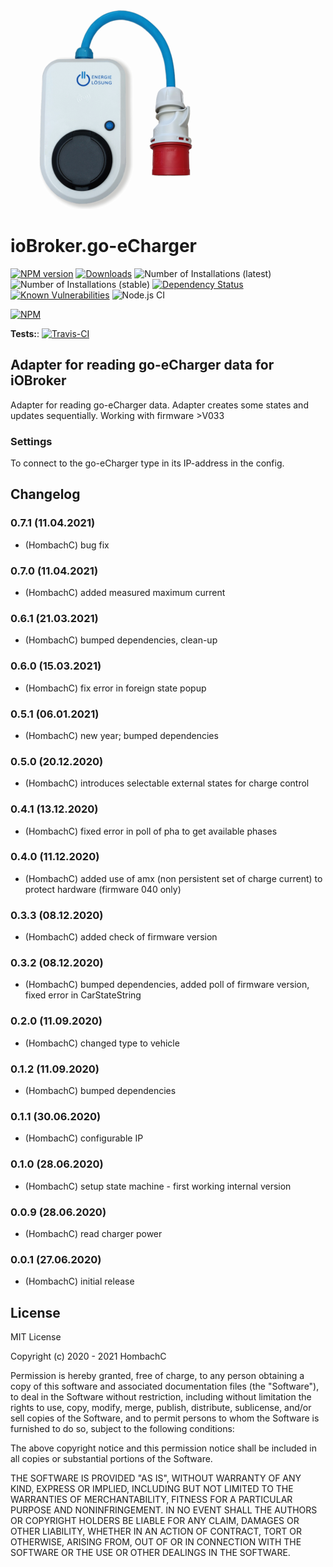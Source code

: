 ![Logo](admin/go-eCharger.png)
# ioBroker.go-eCharger

[![NPM version](http://img.shields.io/npm/v/iobroker.go-e-charger.svg)](https://www.npmjs.com/package/iobroker.go-e-charger)
[![Downloads](https://img.shields.io/npm/dm/iobroker.go-e-charger.svg)](https://www.npmjs.com/package/iobroker.go-e-charger)
![Number of Installations (latest)](http://ioBroker.live/badges/template-installed.svg)
![Number of Installations (stable)](http://ioBroker.live/badges/template-stable.svg)
[![Dependency Status](https://img.shields.io/david/hombach/ioBroker.go-e-charger.svg)](https://david-dm.org/hombach/ioBroker.go-e-charger)
[![Known Vulnerabilities](https://snyk.io/test/github/hombach/ioBroker.go-e-charger/badge.svg)](https://snyk.io/test/github/hombach/ioBroker.go-e-charger)
![Node.js CI](https://github.com/hombach/ioBroker.go-e-charger/workflows/Node.js%20CI/badge.svg)

[![NPM](https://nodei.co/npm/iobroker.go-e-charger.png?downloads=true)](https://nodei.co/npm/iobroker.go-e-charger/)

**Tests:**: [![Travis-CI](http://img.shields.io/travis/hombach/ioBroker.go-e-charger/master.svg)](https://travis-ci.org/hombach/ioBroker.go-e-charger)

## Adapter for reading go-eCharger data for iOBroker
Adapter for reading go-eCharger data. Adapter creates some states and updates sequentially. Working with firmware >V033

### Settings
To connect to the go-eCharger type in its IP-address in the config.

## Changelog
### 0.7.1 (11.04.2021)
* (HombachC) bug fix 
### 0.7.0 (11.04.2021)
* (HombachC) added measured maximum current 
### 0.6.1 (21.03.2021)
* (HombachC) bumped dependencies, clean-up
### 0.6.0 (15.03.2021)
* (HombachC) fix error in foreign state popup
### 0.5.1 (06.01.2021)
* (HombachC) new year; bumped dependencies
### 0.5.0 (20.12.2020)
* (HombachC) introduces selectable external states for charge control
### 0.4.1 (13.12.2020)
* (HombachC) fixed error in poll of pha to get available phases
### 0.4.0 (11.12.2020)
* (HombachC) added use of amx (non persistent set of charge current) to protect hardware (firmware 040 only)
### 0.3.3 (08.12.2020)
* (HombachC) added check of firmware version
### 0.3.2 (08.12.2020)
* (HombachC) bumped dependencies, added poll of firmware version, fixed error in CarStateString
### 0.2.0 (11.09.2020)
* (HombachC) changed type to vehicle
### 0.1.2 (11.09.2020)
* (HombachC) bumped dependencies
### 0.1.1 (30.06.2020)
* (HombachC) configurable IP
### 0.1.0 (28.06.2020)
* (HombachC) setup state machine - first working internal version
### 0.0.9 (28.06.2020)
* (HombachC) read charger power
### 0.0.1 (27.06.2020)
* (HombachC) initial release

## License
MIT License

Copyright (c) 2020 - 2021 HombachC

Permission is hereby granted, free of charge, to any person obtaining a copy
of this software and associated documentation files (the "Software"), to deal
in the Software without restriction, including without limitation the rights
to use, copy, modify, merge, publish, distribute, sublicense, and/or sell
copies of the Software, and to permit persons to whom the Software is
furnished to do so, subject to the following conditions:

The above copyright notice and this permission notice shall be included in all
copies or substantial portions of the Software.

THE SOFTWARE IS PROVIDED "AS IS", WITHOUT WARRANTY OF ANY KIND, EXPRESS OR
IMPLIED, INCLUDING BUT NOT LIMITED TO THE WARRANTIES OF MERCHANTABILITY,
FITNESS FOR A PARTICULAR PURPOSE AND NONINFRINGEMENT. IN NO EVENT SHALL THE
AUTHORS OR COPYRIGHT HOLDERS BE LIABLE FOR ANY CLAIM, DAMAGES OR OTHER
LIABILITY, WHETHER IN AN ACTION OF CONTRACT, TORT OR OTHERWISE, ARISING FROM,
OUT OF OR IN CONNECTION WITH THE SOFTWARE OR THE USE OR OTHER DEALINGS IN THE
SOFTWARE.
